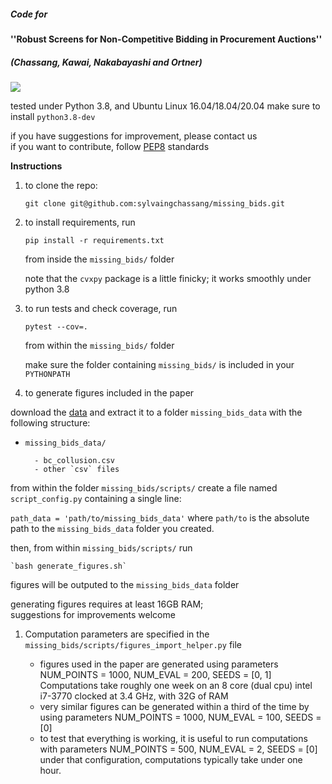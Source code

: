 ##### Code for 
#### ''Robust Screens for Non-Competitive Bidding in Procurement Auctions'' 
##### (Chassang, Kawai, Nakabayashi and Ortner)

![](https://travis-ci.com/sylvaingchassang/missing_bids.svg?branch=master) 

tested under Python 3.8, and Ubuntu Linux 16.04/18.04/20.04 
make sure to install `python3.8-dev`

if you have suggestions for improvement, please contact us  
if you want to contribute, follow [PEP8](https://www.python.org/dev/peps/pep-0008/) standards


**Instructions**
1. to clone the repo:

    `git clone git@github.com:sylvaingchassang/missing_bids.git`

1. to install requirements, run

    `pip install -r requirements.txt`

    from inside the `missing_bids/` folder
    
    note that the `cvxpy` package is a little finicky; 
    it works smoothly under python 3.8

1. to run tests and check coverage, run
    
    `pytest --cov=.`
    
    from within the `missing_bids/` folder
    
    make sure the folder containing `missing_bids/` is included in your `PYTHONPATH`

1. to generate figures included in the paper

download the [data](https://www.dropbox.com/s/kigyfge4ubc8er3/data_missing_bids.zip?dl=0) and extract it to a folder `missing_bids_data` with the following structure:
- `missing_bids_data/`

        - bc_collusion.csv
        - other `csv` files

from within the folder `missing_bids/scripts/` create a file named `script_config.py` containing a single line:

```path_data = 'path/to/missing_bids_data'```
where `path/to` is the absolute path to the `missing_bids_data` folder you created.


then, from within  `missing_bids/scripts/` run 

    `bash generate_figures.sh`
    
figures will be outputed to the `missing_bids_data` folder
    
generating figures requires at least 16GB RAM;  
suggestions for improvements welcome

1. Computation parameters are specified in the `missing_bids/scripts/figures_import_helper.py` file

    - figures used in the paper are generated using parameters
      NUM_POINTS = 1000, NUM_EVAL = 200, SEEDS = [0, 1]
      Computations take  roughly one week on an 8 core (dual cpu) intel i7-3770 clocked at 3.4 GHz, with 32G of RAM
    - very similar figures can be generated within a third of the time by using parameters 
      NUM_POINTS = 1000, NUM_EVAL = 100, SEEDS = [0]
    - to test that everything is working, it is useful to run computations with parameters 
      NUM_POINTS = 500, NUM_EVAL = 2, SEEDS = [0]
      under that configuration, computations typically take under one hour.

